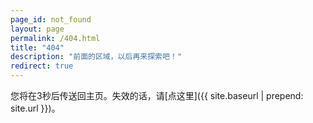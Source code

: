 ```yaml
---
page_id: not_found
layout: page
permalink: /404.html
title: "404"
description: "前面的区域，以后再来探索吧！"
redirect: true
---
```


您将在3秒后传送回主页。失效的话，请[点这里]({{ site.baseurl | prepend: site.url }})。
